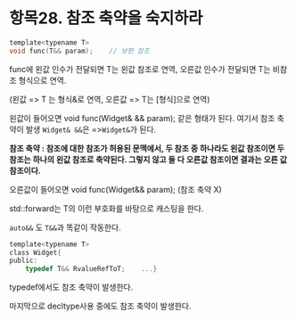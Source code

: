 # 항목28. 참조 축약을 숙지하라

```c
template<typename T>
void func(T&& param);    // 보편 참조
```

func에 왼값 인수가 전달되면 T는 왼값 참조로 연역, 오른값 인수가 전달되면 T는 비참조 형식으로 연역.

(왼값 => T 는 형식&로 연역, 오른값 => T는 [형식]으로 연역)

왼값이 들어오면 void func(Widget& && param); 같은 형태가 된다. 여기서 참조 축약이 발생 `Widget& &&`은 =>`Widget&`가 된다.

**참조 축약 : 참조에 대한 참조가 허용된 문맥에서, 두 참조 중 하나라도 왼값 참조이면 두 참조는 하나의 왼값 참조로 축약된다. 그렇지 않고 둘 다 오른값 참조이면 결과는 오른 값 참조이다.**

오른값이 들어오면 void func(Widget&& param); (참조 축약 X)

std::forward는 T의 이런 부호화를 바탕으로 캐스팅을 한다.

`auto&&` 도 `T&&`과 똑같이 작동한다.

```c
template<typename T>
class Widget{
public:
    typedef T&& RvalueRefToT;    ...}
```

typedef에서도 참조 축약이 발생한다.

마지막으로 decltype사용 중에도 참조 축약이 발생한다.


